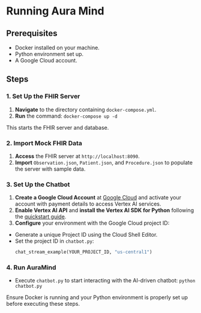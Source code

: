 # Running Aura Mind

## Prerequisites
- Docker installed on your machine.
- Python environment set up.
- A Google Cloud account.

## Steps

### 1. Set Up the FHIR Server
1. **Navigate** to the directory containing `docker-compose.yml`.
2. **Run** the command: `docker-compose up -d`

This starts the FHIR server and database.

### 2. Import Mock FHIR Data
1. **Access** the FHIR server at `http://localhost:8090`.
2. **Import** `Observation.json`, `Patient.json`, and `Procedure.json` to populate the server with sample data.

### 3. Set Up the Chatbot
1. **Create a Google Cloud Account** at [Google Cloud](https://cloud.google.com) and activate your account with payment details to access Vertex AI services.
2. **Enable Vertex AI API** and **install the Vertex AI SDK for Python** following the [quickstart guide](https://cloud.google.com/vertex-ai/generative-ai/docs/start/quickstarts/quickstart-multimodal).
3. **Configure** your environment with the Google Cloud project ID:
- Generate a unique Project ID using the Cloud Shell Editor.
- Set the project ID in `chatbot.py`:
  ```python
  chat_stream_example(YOUR_PROJECT_ID, "us-central1")
  ```

### 4. Run AuraMind
- Execute `chatbot.py` to start interacting with the AI-driven chatbot: `python chatbot.py`

Ensure Docker is running and your Python environment is properly set up before executing these steps.
